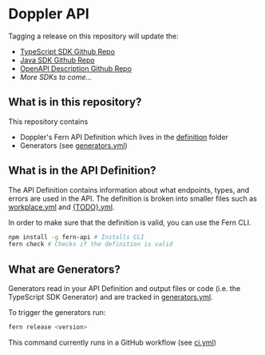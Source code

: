 # Doppler API

Tagging a release on this repository will update the:

- [TypeScript SDK Github Repo](https://github.com/fern-doppler/doppler-node)
- [Java SDK Github Repo](https://github.com/fern-doppler/doppler-java)
- [OpenAPI Description Github Repo](https://github.com/fern-doppler/doppler-openapi)
- _More SDKs to come..._

## What is in this repository?

This repository contains

- Doppler's Fern API Definition which lives in the [definition](./fern/api/definition/) folder
- Generators (see [generators.yml](./fern/api/generators.yml))

## What is in the API Definition?

The API Definition contains information about what endpoints, types, and errors are used in the API. The definition is broken into smaller files such as [workplace.yml](fern/api/definition/workplace.yml) and [{TODO}.yml](fern/api/definition/{TODO}.yml).

In order to make sure that the definition is valid, you can use the Fern CLI.

```bash
npm install -g fern-api # Installs CLI
fern check # Checks if the definition is valid
```

## What are Generators?

Generators read in your API Definition and output files or code (i.e. the TypeScript SDK Generator) and are tracked in [generators.yml](./fern/api/generators.yml).

To trigger the generators run:

```bash
fern release <version>
```

This command currently runs in a GitHub workflow (see [ci.yml](.github/workflows/ci.yml#L32))
